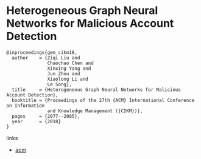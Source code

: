 # Heterogeneous Graph Neural Networks for Malicious Account Detection

```
@inproceedings{gem_cikm18,
  author    = {Ziqi Liu and
               Chaochao Chen and
               Xinxing Yang and
               Jun Zhou and
               Xiaolong Li and
               Le Song},
  title     = {Heterogeneous Graph Neural Networks for Malicious Account Detection},
  booktitle = {Proceedings of the 27th {ACM} International Conference on Information
               and Knowledge Management ({CIKM})},
  pages     = {2077--2085},
  year      = {2018}
}
```

links
- [acm](https://dl.acm.org/citation.cfm?id=3272010)
